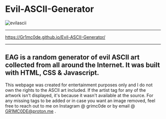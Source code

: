 # Evil-ASCII-Generator
![evilascii](https://user-images.githubusercontent.com/98539476/173196848-39b7097b-fb2c-4cbb-9885-a15c09a37efb.png)
***
https://Gr1mc0de.github.io/Evil-ASCII-Generator/
***
EAG is a random generator of evil ASCII art collected from all around the Internet. It was built with HTML, CSS & Javascript.
---
This webpage was created for entertainment purposes only and I do not own the rights to the ASCII art included.
If the artist tag for any of the artwork isn't displayed, it's because it wasn't available at the source. 
For any missing tags to be added or in case you want an image removed, feel free to reach out to me on Instagram @ grimc0de or by email @ GR1MC0DE@proton.me .
